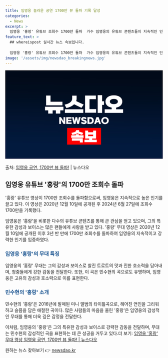 ```yaml
---
title: 임영웅 놀라운 공연 1700만 뷰 돌파 기록 달성
categories:
  - News
excerpt: >
  임영웅 '홍랑' 유튜브 조회수 1700만 돌파  가수 임영웅의 유튜브 콘텐츠들이 지속적인 인기를 끌며, 그의…
feature_text: >
  ## whereispost 실시간 뉴스 속보입니다.

  임영웅 '홍랑' 유튜브 조회수 1700만 돌파  가수 임영웅의 유튜브 콘텐츠들이 지속적인 인기를 끌며, 그의…
image: '/assets/img/newsdao_breakingnews.jpg'
---
```


![뉴스다오 속보](/assets/img/newsdao_breakingnews.jpg)

<p>출처: <a href="https://newsdao.kr/4488" rel="dofollow">임영웅 공연, 1700만 뷰 돌파!</a> | 뉴스다오</p>

<h2 data-ke-size="size26">임영웅 유튜브 '홍랑'의 1700만 조회수 돌파</h2>
'홍랑' 유튜브 영상이 1700만 조회수를 돌파함으로써, 임영웅은 지속적으로 높은 인기를 끌고 있다. 이 영상은 2020년 12월 10일에 공개된 후 2024년 6월 27일에 조회수 1700만을 기록했다.

<p data-ke-size="size16">임영웅은 '홍랑'을 비롯한 다수의 유튜브 콘텐츠를 통해 큰 관심을 얻고 있으며, 그의 특유한 감성과 보이스는 많은 팬들에게 사랑을 받고 있다. '홍랑' 무대 영상은 2020년 12월 10일에 공개된 이후 3년 반 만에 1700만 조회수를 돌파하여 임영웅의 지속적이고 강력한 인기를 입증하였다.</p>

<h3><b><span style="color: #1a5490;">임영웅 '홍랑'의 무대 특징</span></b></h3>
임영웅의 '홍랑' 무대는 그의 감성과 보이스로 찰진 트로트의 맛과 진한 호소력을 담아내며, 청중들에게 강한 감동을 전달한다. 또한, 이 곡은 민수현의 곡으로도 유명하며, 임영웅은 고유의 감성과 호소력으로 이를 표현한다.

<h3><b><span style="color: #1a5490;">민수현의 '홍랑' 소개</span></b></h3>
민수현의 '홍랑'은 2016년에 발매된 미니 앨범의 타이틀곡으로, 헤어진 연인을 그리워하고 슬픔을 담은 애절한 곡이다. 많은 사람들의 마음을 울린 '홍랑'은 임영웅의 감성적인 무대를 통해 더욱 깊은 감정을 전달한다.

이처럼, 임영웅의 '홍랑'은 그의 특유한 감성과 보이스로 강력한 감동을 전달하며, 무대는 민수현의 감성적인 곡을 표현하는 데 큰 성공을 거두고 있다.더 보기: <a href="https://newsdao.kr/4488">임영웅 '홍랑' 무대 영상 임영웅 공연, 1700만 뷰 돌파! | 뉴스다오</a> 

원하는 뉴스 찾아보기 👉 <a href="https://newsdao.kr" rel="dofollow">newsdao.kr</a>


